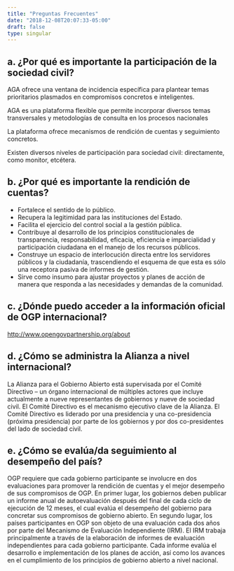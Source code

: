 ```yaml
---
title: "Preguntas Frecuentes"
date: "2018-12-08T20:07:33-05:00"
draft: false
type: singular
---
```


## a. ¿Por qué es importante la participación de la sociedad civil?

AGA ofrece una ventana de incidencia específica para plantear temas prioritarios plasmados en compromisos concretos e inteligentes.

AGA es una plataforma flexible que permite incorporar diversos temas transversales y metodologías de consulta en los procesos nacionales

La plataforma ofrece mecanismos de rendición de cuentas y seguimiento concretos.

Existen diversos niveles de participación para sociedad civil: directamente, como monitor, etcétera.

## b. ¿Por qué es importante la rendición de cuentas?

- Fortalece el sentido de lo público.
- Recupera la legitimidad para las instituciones del Estado.
- Facilita el ejercicio del control social a la gestión pública.
- Contribuye al desarrollo de los principios constitucionales de transparencia, responsabilidad, eficacia, eficiencia e imparcialidad y participación ciudadana en el manejo de los recursos públicos.
- Construye un espacio de interlocución directa entre los servidores públicos y la ciudadanía, trascendiendo el esquema de que esta es sólo una receptora pasiva de informes de gestión.
- Sirve como insumo para ajustar proyectos y planes de acción de manera que responda a las necesidades y demandas de la comunidad.

## c. ¿Dónde puedo acceder a la información oficial de OGP internacional?

http://www.opengovpartnership.org/about

## d. ¿Cómo se administra la Alianza a nivel internacional?

La Alianza para el Gobierno Abierto está supervisada por el Comité Directivo – un órgano internacional de múltiples actores que incluye actualmente a nueve representantes de gobiernos y nueve de sociedad civil. El Comité Directivo es el mecanismo ejecutivo clave de la Alianza. El Comité Directivo es liderado por una presidencia y una co-presidencia (próxima presidencia) por parte de los gobiernos y por dos co-presidentes del lado de sociedad civil.

## e. ¿Cómo se evalúa/da seguimiento al desempeño del país?

OGP requiere que cada gobierno participante se involucre en dos evaluaciones para promover la rendición de cuentas y el mejor desempeño de sus compromisos de OGP. En primer lugar, los gobiernos deben publicar un informe anual de autoevaluación después del final de cada ciclo de ejecución de 12 meses, el cual evalúa el desempeño del gobierno para concretar sus compromisos de gobierno abierto. En segundo lugar, los países participantes en OGP son objeto de una evaluación cada dos años por parte del Mecanismo de Evaluación Independiente (IRM). El IRM trabaja principalmente a través de la elaboración de informes de evaluación independientes para cada gobierno participante. Cada informe evalúa el desarrollo e implementación de los planes de acción, así como los avances en el cumplimiento de los principios de gobierno abierto a nivel nacional.